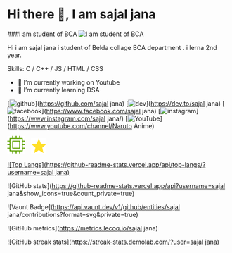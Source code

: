 # Hi there 👋, I am sajal jana
###I am student of BCA
![I am student of BCA](https://fiverr-res.cloudinary.com/images/q_auto,f_auto/gigs/336496032/original/cc001ec71b48d5c791e7800cc0679c2420fb4cea/solve-code-problems-in-js-ts-css-react-nestjs-nextjs.jpg)

Hi i am sajal jana i student of Belda collage BCA department .
i lerna  2nd year. 

Skills: C / C++ / JS / HTML / CSS

- 🔭 I’m currently working on Youtube 
- 🌱 I’m currently learning DSA 


[<img src='https://cdn.jsdelivr.net/npm/simple-icons@3.0.1/icons/github.svg' alt='github' height='40'>](https://github.com/sajal jana)  [<img src='https://cdn.jsdelivr.net/npm/simple-icons@3.0.1/icons/dev-dot-to.svg' alt='dev' height='40'>](https://dev.to/sajal jana)  [<img src='https://cdn.jsdelivr.net/npm/simple-icons@3.0.1/icons/facebook.svg' alt='facebook' height='40'>](https://www.facebook.com/sajal jana)  [<img src='https://cdn.jsdelivr.net/npm/simple-icons@3.0.1/icons/instagram.svg' alt='instagram' height='40'>](https://www.instagram.com/sajal jana/)  [<img src='https://cdn.jsdelivr.net/npm/simple-icons@3.0.1/icons/youtube.svg' alt='YouTube' height='40'>](https://www.youtube.com/channel/Naruto Anime)  

<a href='https://docs.github.com/en/developers'><img src='https://raw.githubusercontent.com/acervenky/animated-github-badges/master/assets/devbadge.gif' width='40' height='40'></a> <a href='https://stars.github.com/'><img src='https://raw.githubusercontent.com/acervenky/animated-github-badges/master/assets/starbadge.gif' width='35' height='35'></a> 

[![Top Langs](https://github-readme-stats.vercel.app/api/top-langs/?username=sajal jana)](https://github.com/anuraghazra/github-readme-stats)

![GitHub stats](https://github-readme-stats.vercel.app/api?username=sajal jana&show_icons=true&count_private=true)  

![Vaunt Badge](https://api.vaunt.dev/v1/github/entities/sajal jana/contributions?format=svg&private=true)  

![GitHub metrics](https://metrics.lecoq.io/sajal jana)  

![GitHub streak stats](https://streak-stats.demolab.com/?user=sajal jana)  

